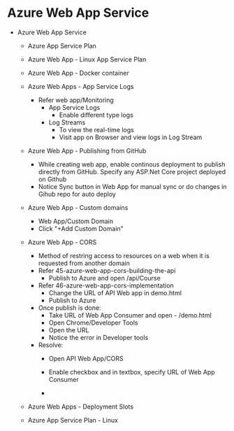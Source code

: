 # Azure Web App Service
- Azure Web App Service
  - Azure App Service Plan
  - Azure Web App - Linux App Service Plan
  - Azure Web App - Docker container
  - Azure Web Apps - App Service Logs
    - Refer web app/Monitoring
      - App Service Logs
        - Enable different type logs
      - Log Streams
        - To view the real-time logs
        - Visit app on Browser and view logs in Log Stream


  - Azure Web App - Publishing from GitHub
    - While creating web app, enable continous deployment to publish directly from GitHub. Specify any ASP.Net Core project deployed on Github
    - Notice Sync button in Web App for manual sync or do changes in Gihub repo for auto deploy
  - Azure Web App - Custom domains
    - Web App/Custom Domain
    - Click "+Add Custom Domain"

  - Azure Web App - CORS
    - Method of restring access to resources on a web when it is requested from another domain
    - Refer 45-azure-web-app-cors-building-the-api
      - Publish to Azure and open /api/Course
    - Refer 46-azure-web-app-cors-implementation
      - Change the URL of API Web app in demo.html
      - Publish to Azure
    - Once publish is done:
      - Take URL of Web App Consumer and open - /demo.html
      - Open Chrome/Developer Tools
      - Open the URL
      - Notice the error in Developer tools
    - Resolve:
      - Open API Web App/CORS
      - Enable checkbox and in textbox, specify URL of Web App Consumer

      -
  - Azure Web Apps - Deployment Slots

  - Azure App Service Plan - Linux
